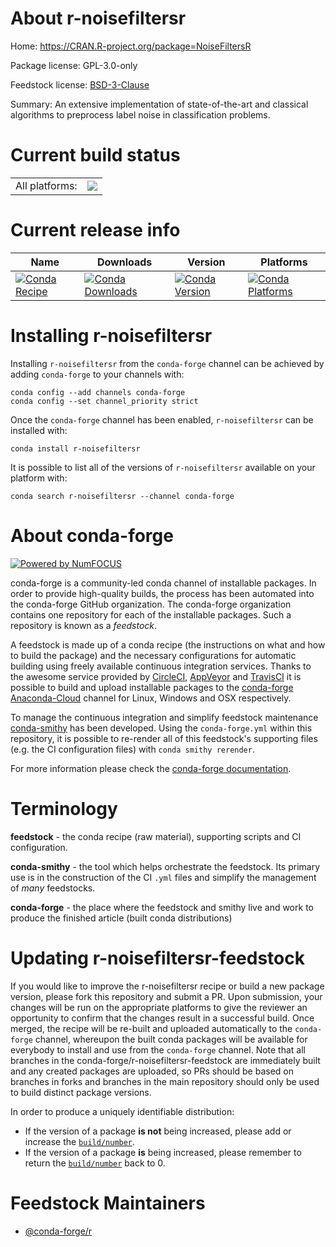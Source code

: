 About r-noisefiltersr
=====================

Home: https://CRAN.R-project.org/package=NoiseFiltersR

Package license: GPL-3.0-only

Feedstock license: [BSD-3-Clause](https://github.com/conda-forge/r-noisefiltersr-feedstock/blob/master/LICENSE.txt)

Summary: An extensive implementation of state-of-the-art and classical algorithms to preprocess label noise in classification problems.

Current build status
====================


<table><tr><td>All platforms:</td>
    <td>
      <a href="https://dev.azure.com/conda-forge/feedstock-builds/_build/latest?definitionId=9896&branchName=master">
        <img src="https://dev.azure.com/conda-forge/feedstock-builds/_apis/build/status/r-noisefiltersr-feedstock?branchName=master">
      </a>
    </td>
  </tr>
</table>

Current release info
====================

| Name | Downloads | Version | Platforms |
| --- | --- | --- | --- |
| [![Conda Recipe](https://img.shields.io/badge/recipe-r--noisefiltersr-green.svg)](https://anaconda.org/conda-forge/r-noisefiltersr) | [![Conda Downloads](https://img.shields.io/conda/dn/conda-forge/r-noisefiltersr.svg)](https://anaconda.org/conda-forge/r-noisefiltersr) | [![Conda Version](https://img.shields.io/conda/vn/conda-forge/r-noisefiltersr.svg)](https://anaconda.org/conda-forge/r-noisefiltersr) | [![Conda Platforms](https://img.shields.io/conda/pn/conda-forge/r-noisefiltersr.svg)](https://anaconda.org/conda-forge/r-noisefiltersr) |

Installing r-noisefiltersr
==========================

Installing `r-noisefiltersr` from the `conda-forge` channel can be achieved by adding `conda-forge` to your channels with:

```
conda config --add channels conda-forge
conda config --set channel_priority strict
```

Once the `conda-forge` channel has been enabled, `r-noisefiltersr` can be installed with:

```
conda install r-noisefiltersr
```

It is possible to list all of the versions of `r-noisefiltersr` available on your platform with:

```
conda search r-noisefiltersr --channel conda-forge
```


About conda-forge
=================

[![Powered by NumFOCUS](https://img.shields.io/badge/powered%20by-NumFOCUS-orange.svg?style=flat&colorA=E1523D&colorB=007D8A)](http://numfocus.org)

conda-forge is a community-led conda channel of installable packages.
In order to provide high-quality builds, the process has been automated into the
conda-forge GitHub organization. The conda-forge organization contains one repository
for each of the installable packages. Such a repository is known as a *feedstock*.

A feedstock is made up of a conda recipe (the instructions on what and how to build
the package) and the necessary configurations for automatic building using freely
available continuous integration services. Thanks to the awesome service provided by
[CircleCI](https://circleci.com/), [AppVeyor](https://www.appveyor.com/)
and [TravisCI](https://travis-ci.com/) it is possible to build and upload installable
packages to the [conda-forge](https://anaconda.org/conda-forge)
[Anaconda-Cloud](https://anaconda.org/) channel for Linux, Windows and OSX respectively.

To manage the continuous integration and simplify feedstock maintenance
[conda-smithy](https://github.com/conda-forge/conda-smithy) has been developed.
Using the ``conda-forge.yml`` within this repository, it is possible to re-render all of
this feedstock's supporting files (e.g. the CI configuration files) with ``conda smithy rerender``.

For more information please check the [conda-forge documentation](https://conda-forge.org/docs/).

Terminology
===========

**feedstock** - the conda recipe (raw material), supporting scripts and CI configuration.

**conda-smithy** - the tool which helps orchestrate the feedstock.
                   Its primary use is in the construction of the CI ``.yml`` files
                   and simplify the management of *many* feedstocks.

**conda-forge** - the place where the feedstock and smithy live and work to
                  produce the finished article (built conda distributions)


Updating r-noisefiltersr-feedstock
==================================

If you would like to improve the r-noisefiltersr recipe or build a new
package version, please fork this repository and submit a PR. Upon submission,
your changes will be run on the appropriate platforms to give the reviewer an
opportunity to confirm that the changes result in a successful build. Once
merged, the recipe will be re-built and uploaded automatically to the
`conda-forge` channel, whereupon the built conda packages will be available for
everybody to install and use from the `conda-forge` channel.
Note that all branches in the conda-forge/r-noisefiltersr-feedstock are
immediately built and any created packages are uploaded, so PRs should be based
on branches in forks and branches in the main repository should only be used to
build distinct package versions.

In order to produce a uniquely identifiable distribution:
 * If the version of a package **is not** being increased, please add or increase
   the [``build/number``](https://docs.conda.io/projects/conda-build/en/latest/resources/define-metadata.html#build-number-and-string).
 * If the version of a package **is** being increased, please remember to return
   the [``build/number``](https://docs.conda.io/projects/conda-build/en/latest/resources/define-metadata.html#build-number-and-string)
   back to 0.

Feedstock Maintainers
=====================

* [@conda-forge/r](https://github.com/conda-forge/r/)

